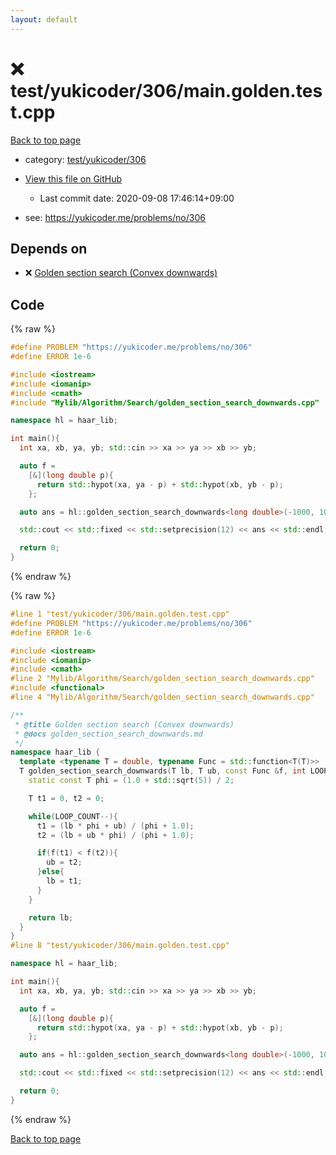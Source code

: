 ```yaml
---
layout: default
---
```


<!-- mathjax config similar to math.stackexchange -->
<script type="text/javascript" async
  src="https://cdnjs.cloudflare.com/ajax/libs/mathjax/2.7.5/MathJax.js?config=TeX-MML-AM_CHTML">
</script>
<script type="text/x-mathjax-config">
  MathJax.Hub.Config({
    TeX: { equationNumbers: { autoNumber: "AMS" }},
    tex2jax: {
      inlineMath: [ ['$','$'] ],
      processEscapes: true
    },
    "HTML-CSS": { matchFontHeight: false },
    displayAlign: "left",
    displayIndent: "2em"
  });
</script>

<script type="text/javascript" src="https://cdnjs.cloudflare.com/ajax/libs/jquery/3.4.1/jquery.min.js"></script>
<script src="https://cdn.jsdelivr.net/npm/jquery-balloon-js@1.1.2/jquery.balloon.min.js" integrity="sha256-ZEYs9VrgAeNuPvs15E39OsyOJaIkXEEt10fzxJ20+2I=" crossorigin="anonymous"></script>
<script type="text/javascript" src="../../../../assets/js/copy-button.js"></script>
<link rel="stylesheet" href="../../../../assets/css/copy-button.css" />


# :x: test/yukicoder/306/main.golden.test.cpp

<a href="../../../../index.html">Back to top page</a>

* category: <a href="../../../../index.html#94d4e5c879e40488003ae32a119b6352">test/yukicoder/306</a>
* <a href="{{ site.github.repository_url }}/blob/master/test/yukicoder/306/main.golden.test.cpp">View this file on GitHub</a>
    - Last commit date: 2020-09-08 17:46:14+09:00


* see: <a href="https://yukicoder.me/problems/no/306">https://yukicoder.me/problems/no/306</a>


## Depends on

* :x: <a href="../../../../library/Mylib/Algorithm/Search/golden_section_search_downwards.cpp.html">Golden section search (Convex downwards)</a>


## Code

<a id="unbundled"></a>
{% raw %}
```cpp
#define PROBLEM "https://yukicoder.me/problems/no/306"
#define ERROR 1e-6

#include <iostream>
#include <iomanip>
#include <cmath>
#include "Mylib/Algorithm/Search/golden_section_search_downwards.cpp"

namespace hl = haar_lib;

int main(){
  int xa, xb, ya, yb; std::cin >> xa >> ya >> xb >> yb;

  auto f =
    [&](long double p){
      return std::hypot(xa, ya - p) + std::hypot(xb, yb - p);
    };

  auto ans = hl::golden_section_search_downwards<long double>(-1000, 1000, f);

  std::cout << std::fixed << std::setprecision(12) << ans << std::endl;

  return 0;
}

```
{% endraw %}

<a id="bundled"></a>
{% raw %}
```cpp
#line 1 "test/yukicoder/306/main.golden.test.cpp"
#define PROBLEM "https://yukicoder.me/problems/no/306"
#define ERROR 1e-6

#include <iostream>
#include <iomanip>
#include <cmath>
#line 2 "Mylib/Algorithm/Search/golden_section_search_downwards.cpp"
#include <functional>
#line 4 "Mylib/Algorithm/Search/golden_section_search_downwards.cpp"

/**
 * @title Golden section search (Convex downwards)
 * @docs golden_section_search_downwards.md
 */
namespace haar_lib {
  template <typename T = double, typename Func = std::function<T(T)>>
  T golden_section_search_downwards(T lb, T ub, const Func &f, int LOOP_COUNT = 100){
    static const T phi = (1.0 + std::sqrt(5)) / 2;

    T t1 = 0, t2 = 0;

    while(LOOP_COUNT--){
      t1 = (lb * phi + ub) / (phi + 1.0);
      t2 = (lb + ub * phi) / (phi + 1.0);

      if(f(t1) < f(t2)){
        ub = t2;
      }else{
        lb = t1;
      }
    }

    return lb;
  }
}
#line 8 "test/yukicoder/306/main.golden.test.cpp"

namespace hl = haar_lib;

int main(){
  int xa, xb, ya, yb; std::cin >> xa >> ya >> xb >> yb;

  auto f =
    [&](long double p){
      return std::hypot(xa, ya - p) + std::hypot(xb, yb - p);
    };

  auto ans = hl::golden_section_search_downwards<long double>(-1000, 1000, f);

  std::cout << std::fixed << std::setprecision(12) << ans << std::endl;

  return 0;
}

```
{% endraw %}

<a href="../../../../index.html">Back to top page</a>

